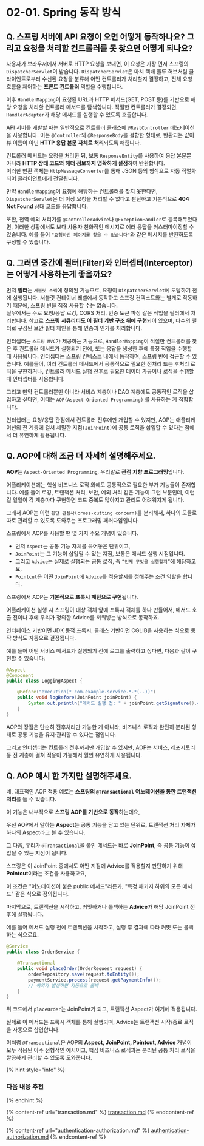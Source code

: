 # 02-01. Spring 동작 방식

## Q. 스프링 서버에 API 요청이 오면 어떻게 동작하나요? 그리고 요청을 처리할 컨트롤러를 못 찾으면 어떻게 되나요?

사용자가 브라우저에서 서버로 HTTP 요청을 보내면, 이 요청은 가장 먼저 스프링의 `DispatcherServlet`이 받습니다. `DispatcherServlet`은 마치 택배 물류 허브처럼 클라이언트로부터 수신된 요청을 분류해 어떤 컨트롤러가 처리할지 결정하고, 전체 요청 흐름을 제어하는 **프론트 컨트롤러** 역할을 수행합니다.

이후 `HandlerMapping`이 요청된 URL과 HTTP 메서드(GET, POST 등)를 기반으로 해당 요청을 처리할 컨트롤러 메서드를 탐색합니다. 적절한 컨트롤러가 결정되면, `HandlerAdapter`가 해당 메서드를 실행할 수 있도록 호출합니다.



API 서버를 개발할 때는 일반적으로 컨트롤러 클래스에 `@RestController` 애노테이션을 사용합니다. 이는 `@Controller`와 `@ResponseBody`를 결합한 형태로, 반환되는 값이 뷰 이름이 아닌 **HTTP 응답 본문 자체로 처리**되도록 해줍니다.

컨트롤러 메서드는 요청을 처리한 뒤, 보통 `ResponseEntity`를 사용하여 응답 본문뿐 아니라 **HTTP 상태 코드와 헤더 정보까지 명확하게 설정**하여 반환합니다.\
이러한 반환 객체는 `HttpMessageConverter`를 통해 JSON 등의 형식으로 자동 직렬화되어 클라이언트에게 전달됩니다.



만약 `HandlerMapping`이 요청에 해당하는 컨트롤러를 찾지 못한다면, `DispatcherServlet`은 더 이상 요청을 처리할 수 없다고 판단하고 기본적으로 **404 Not Found** 상태 코드를 응답합니다.

또한, 전역 예외 처리기를 `@ControllerAdvice`나 `@ExceptionHandler`로 등록해두었다면, 이러한 상황에서도 보다 사용자 친화적인 메시지로 에러 응답을 커스터마이징할 수 있습니다. 예를 들어 `"요청하신 페이지를 찾을 수 없습니다"`와 같은 메시지를 반환하도록 구성할 수 있습니다.



## Q. 그러면 중간에 필터(Filter)와 인터셉터(Interceptor)는 어떻게 사용하는게 좋을까요?

먼저 **필터**는 `서블릿 스펙`에 정의된 기능으로, 요청이 `DispatcherServlet`에 도달하기 전에 실행됩니다. 서블릿 컨테이너 레벨에서 동작하고 스프링 컨텍스트와는 별개로 작동하기 때문에, 스프링 빈을 직접 사용할 수는 없습니다.\
실무에서는 주로 요청/응답 로깅, CORS 처리, 인증 토큰 파싱 같은 작업을 필터에서 처리합니다. 참고로 **스프링 시큐리티도 이 필터 기반 구조 위에 구현**되어 있으며, 다수의 필터로 구성된 보안 필터 체인을 통해 인증과 인가를 처리합니다.



인터셉터는 `스프링 MVC`가 제공하는 기능으로, `HandlerMapping`이 적절한 컨트롤러를 찾은 후 컨트롤러 메서드가 실행되기 전에, 또는 응답을 생성한 후에 특정 작업을 수행할 때 사용됩니다. 인터셉터는 스프링 컨텍스트 내에서 동작하며, 스프링 빈에 접근할 수 있습니다. 예를들어, 여러 컨트롤러 메서드에서 공통적으로 필요한 전처리 또는 후처리 로직을 구현하거나, 컨트롤러 메서드 실행 전후로 필요한 데이터 가공이나 로직을 수행할 때 인터셉터를 사용합니다.



그리고 만약 컨트롤러뿐만 아니라 서비스 계층이나 DAO 계층에도 공통적인 로직을 삽입하고 싶다면, 이때는 `AOP(Aspect Oriented Programming)` 를 사용하는 게 적합합니다.

인터셉터는 요청/응답 관점에서 컨트롤러 전후에만 개입할 수 있지만, AOP는 애플리케이션의 전 계층에 걸쳐 세밀한 지점`(JoinPoint)`에 공통 로직을 삽입할 수 있다는 점에서 더 유연하게 활용됩니다.



## Q. AOP에 대해 조금 더 자세히 설명해주세요.

**AOP**는 `Aspect-Oriented Programming`, 우리말로 **관점 지향 프로그래밍**입니다.

어플리케이션에는 핵심 비즈니스 로직 외에도 공통적으로 필요한 부가 기능들이 존재합니다. 예를 들어 로깅, 트랜잭션 처리, 보안, 예외 처리 같은 기능이 그런 부분인데, 이런 걸 일일이 각 계층마다 구현하면 코드 중복도 많아지고 관리도 어려워지게 됩니다.

그래서 AOP는 이런 `횡단 관심사(cross-cutting concern)`를 분리해서, 하나의 모듈로 따로 관리할 수 있도록 도와주는 프로그래밍 패러다임입니다.

스프링에서 AOP를 사용할 땐 몇 가지 주요 개념이 있습니다.

* 먼저 `Aspect`는 공통 기능 자체를 묶어놓은 단위이고,
* `JoinPoint`는 그 기능이 삽입될 수 있는 지점, 보통은 메서드 실행 시점입니다.
* 그리고 `Advice`는 실제로 실행되는 공통 로직, 즉 `“언제 무엇을 실행할지”`에 해당하고요,
* `Pointcut`은 어떤 `JoinPoint`에 `Advice`를 적용할지를 정해주는 조건 역할을 합니다.

스프링에서 AOP는 **기본적으로 프록시 패턴으로 구현**됩니다.

어플리케이션 실행 시 스프링이 대상 객체 앞에 프록시 객체를 하나 만들어서, 메서드 호출 전이나 후에 우리가 정의한 Advice를 끼워넣는 방식으로 동작하죠.

인터페이스 기반이면 JDK 동적 프록시, 클래스 기반이면 CGLIB을 사용하는 식으로 동작 방식도 자동으로 결정됩니다.



예를 들어 어떤 서비스 메서드가 실행되기 전에 로그를 출력하고 싶다면, 다음과 같이 구현할 수 있습니다:

```java
@Aspect
@Component
public class LoggingAspect {

    @Before("execution(* com.example.service.*.*(..))")
    public void logBefore(JoinPoint joinPoint) {
        System.out.println("메서드 실행 전: " + joinPoint.getSignature().getName());
    }
}
```

AOP의 장점은 단순히 전후처리만 가능한 게 아니라, 비즈니스 로직과 완전히 분리된 형태로 공통 기능을 유지·관리할 수 있다는 점입니다.

그리고 인터셉터는 컨트롤러 전후까지만 개입할 수 있지만, AOP는 서비스, 레포지토리 등 전 계층에 걸쳐 적용이 가능해서 훨씬 유연하게 사용됩니다.



## Q. AOP 예시 한 가지만 설명해주세요.

네, 대표적인 AOP 적용 예로는 **스프링의 `@Transactional` 어노테이션을 통한 트랜잭션 처리**를 들 수 있습니다.

이 기능은 내부적으로 **스프링 AOP를 기반으로 동작**하는데요,

우선 AOP에서 말하는 **Aspect**는 공통 기능을 담고 있는 단위로, 트랜잭션 처리 자체가 하나의 Aspect라고 볼 수 있습니다.

그 다음, 우리가 `@Transactional`을 붙인 메서드는 바로 **JoinPoint**, 즉 공통 기능이 삽입될 수 있는 지점이 됩니다.

스프링은 이 JoinPoint 중에서도 어떤 지점에 Advice를 적용할지 판단하기 위해 **Pointcut**이라는 조건을 사용하고요,

이 조건은 "어노테이션이 붙은 public 메서드"라든가, "특정 패키지 하위의 모든 메서드" 같은 식으로 정의됩니다.

마지막으로, 트랜잭션을 시작하고, 커밋하거나 롤백하는 **Advice**가 해당 JoinPoint 전후에 실행됩니다.

예를 들어 메서드 실행 전에 트랜잭션을 시작하고, 실행 후 결과에 따라 커밋 또는 롤백하는 식으로요.

```java
@Service
public class OrderService {

    @Transactional
    public void placeOrder(OrderRequest request) {
        orderRepository.save(request.toEntity());
        paymentService.process(request.getPaymentInfo());
        // 예외가 발생하면 자동으로 롤백
    }
}
```

위 코드에서 `placeOrder`는 JoinPoint가 되고, 트랜잭션 Aspect가 여기에 적용됩니다.

실제로 이 메서드는 프록시 객체를 통해 실행되며, Advice는 트랜잭션 시작/종료 로직을 자동으로 삽입합니다.

이처럼 `@Transactional`은 AOP의 **Aspect, JoinPoint, Pointcut, Advice** 개념이 모두 적용된 아주 전형적인 예시이고, 핵심 비즈니스 로직과는 분리된 공통 처리 로직을 깔끔하게 관리할 수 있도록 도와줍니다.



{% hint style="info" %}
### 다음 내용 추천
{% endhint %}

{% content-ref url="transaction.md" %}
[transaction.md](transaction.md)
{% endcontent-ref %}

{% content-ref url="authentication-authorization.md" %}
[authentication-authorization.md](authentication-authorization.md)
{% endcontent-ref %}

